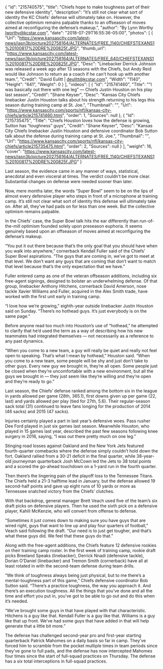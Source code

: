{
  "id": "215740575",
  "title": "Chiefs hope to make toughness part of their new defensive identity",
  "description": "It’s still not clear what sort of identity the KC Chiefs’ defense will ultimately take on. However, the collective optimism remains palpable thanks to an offseason of moves aimed at reconfiguring the defense’s makeup.",
  "author": "By Lynn Worthy lworthy@kcstar.com",
  "date": "2018-07-29T16:55:36-05:00",
  "photos": [
    {
      "Url": "https://www.kansascity.com/latest-news/iasn3b/picture202758164/ALTERNATES/FREE_1140/CHIEFSTEXANS1%20100817%20DRE%200825f.JPG",
      "thumb_url": "https://www.kansascity.com/latest-news/iasn3b/picture202758164/ALTERNATES/FREE_640/CHIEFSTEXANS1%20100817%20DRE%200825f.JPG",
      "Desc": "Linebacker Derrick Johnson was released a week ago after 13 seasons with the Chiefs, but Andy Reid would like Johnson to return as a coach if he can't hook up with another team.",
      "Credit": "David Eulitt | deulitt@kcstar.com",
      "Width": "1140",
      "Height": "641",
      "Weight": 0
    }
  ],
  "videos": [
    {
      "Id": "215741460",
      "Title": "“I was basically out there with one leg” — Chiefs Justin Houston on his play last season",
      "Credit": "Shane Keyser",
      "Desc": "Kansas City Chiefs linebacker Justin Houston talks about his strength returning to his legs this season during training camp at St. Joe.",
      "Thumbnail": "",
      "Url": "https://www.kansascity.com/sports/nfl/kansas-city-chiefs/article215741460.html",
      "order": 1,
      "Sources": null
    },
    {
      "Id": "215735475",
      "Title": "Chiefs Houston loves how the defense is growing, Sutton has “toughness” guys",
      "Credit": "Shane Keyser",
      "Desc": "Kansas City Chiefs linebacker Justin Houston and defensive coordinator Bob Sutton talk about the defense during training camp at St. Joe.",
      "Thumbnail": "",
      "Url": "https://www.kansascity.com/sports/nfl/kansas-city-chiefs/article215735475.html",
      "order": 2,
      "Sources": null
    }
  ],
  "weight": 16,
  "cover": "https://www.kansascity.com/latest-news/iasn3b/picture202758164/ALTERNATES/FREE_1140/CHIEFSTEXANS1%20100817%20DRE%200825f.JPG"
}

<p dir="ltr">Last season, the evidence came in any manner of ways, statistical, anecdotal and even visceral at times. The verdict couldn’t be more clear. Substantial changes on defense were needed sooner than later.</p><p dir="ltr">Now, mere months later, the words “Super Bowl” seem to be on the lips of almost every defensive player who steps in front of a microphone at training camp. It’s still not clear what sort of identity this defense will ultimately take on. After all, they’ve had pads on for less than one week. But the collective optimism remains palpable.</p><p dir="ltr">In the Chiefs’ case, the Super Bowl talk hits the ear differently than run-of-the-mill optimism founded solely upon preseason euphoria. It seems genuinely based upon an offseason of moves aimed at reconfiguring the defense’s makeup.</p><p dir="ltr">“You put it out there because that’s the only goal that you should have when you walk into anywhere,” cornerback Kendall Fuller said of the Chiefs’ Super Bowl aspirations. “The guys that are coming in, we’ve got to meet at that level. We don’t want any guys that are coming that don’t want to match that level because that’s the only expectation that we have.”</p><p dir="ltr">Fuller entered camp as one of the veteran offseason additions, including six free-agent signings, designed to bolster an underwhelming defense. Of that group, linebacker Anthony Hitchens, cornerback David Amerson, nose tackle Xavier Williams and Fuller, acquired in the Alex Smith trade, have worked with the first unit early in training camp.</p><p dir="ltr">“I love how we’re growing,” eighth-year outside linebacker Justin Houston said on Sunday. “There’s no hothead guys. It’s just everybody is on the same page.”</p><p dir="ltr">Before anyone read too much into Houston’s use of “hothead,” he attempted to clarify that he’d used the term as a way of describing how his new teammates had integrated themselves — not necessarily as a reference to any past dynamics.</p><p dir="ltr">“When you come to a new team, a guy will really be quiet and really not feel open to speaking. That’s what I mean by hothead,” Houston said. “When you come to a new team, some people will be shy and just don’t take to other guys. Every new guy we brought in, they’re all open. Some people just be closed when they’re uncomfortable with a new environment, but all the guys we brought in — they just seem like they’re willing and they’re open and they’re ready to go.”</p><p dir="ltr">Last season, the Chiefs’ defense ranked among the bottom six in the league in yards allowed per game (28th, 365.1), first downs given up per game (22, last) and yards allowed per play (tied for 27th, 5.6). Their regular-season sack total (31) continued to leave fans longing for the production of 2014 (46 sacks) and 2015 (47 sacks).</p><p>Injuries certainly played a part in last year’s defensive woes. Pass rusher Dee Ford played in just six games last season. Meanwhile Houston, who played in 15 games last year, described the past few seasons following knee surgery in 2016, saying, “I was out there pretty much on one leg.”</p><p dir="ltr">Stinging road losses against Oakland and the New York Jets featured fourth-quarter comebacks where the defense simply couldn’t hold down the fort. Oakland rallied from a 30-21 deficit in the final quarter, while 38-year-old journeyman quarterback Josh McCown led the Jets to 38 total points and a scored the go-ahead touchdown on a 1-yard run in the fourth quarter.</p><p dir="ltr">Then there’s the lingering pain of the playoff loss to the Tennessee Titans. The Chiefs held a 21-3 halftime lead in January, but the defense allowed 19 second-half points and gave up eight runs of 10 yards or more as Tennessee snatched victory from the Chiefs’ clutches.</p><p> <!-- %video:215735475% --> </p><p dir="ltr">With that backdrop, general manager Brett Veach used five of the team’s six draft picks on defensive players. Then he used the sixth pick on a defensive player, Kahlil McKenzie, who will convert from offense to defense.</p><p dir="ltr">“Sometimes it just comes down to making sure you have guys that are wired right, guys that want to line up and play four quarters of football,” Veach said following the draft. “Our need is to just get tougher, and that’s what these guys did. We feel that these guys do that.”</p><p dir="ltr">Along with the free-agent additions, the Chiefs feature 12 defensive rookies on their training camp roster. In the first week of training camp, rookie draft picks Breeland Speaks (linebacker), Derrick Nnadi (defensive tackle), Dorian O’Daniel (linebacker) and Tremon Smith (cornerback) have all at least rotated in with the second-team defense during team drills.</p><p dir="ltr">“We think of toughness always being just physical, but to me there’s a mental-toughness part of this game,” Chiefs defensive coordinator Bob Sutton said. “There’s a practice toughness, the way you approach it. And there’s an execution toughness. All the things that you’ve done and all the time and effort you put in, you’ve got to be able to go out and do this when it’s needed.<br /></p><p dir="ltr">“We’ve brought some guys in that have played with that characteristic. Hitchens is a guy like that. Kendall Fuller is a guy like that. Williams is a guy like that up front. We’ve had some guys that have added in that will help generate that a little bit more.”</p><p dir="ltr">The defense has challenged second-year pro and first-year starting quarterback Patrick Mahomes on a daily basis so far in camp. They’ve forced him to scramble from the pocket multiple times in team periods since they’ve gone to full pads, and the defense has now intercepted Mahomes four times since the start of full-squad practices on Thursday. The defense has a six total interceptions in full-squad practices.</p>

